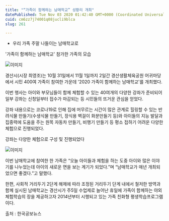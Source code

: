 ```yaml
---
title: "“가족이 함께하는 남매학교” 성황리 개최"
datePublished: Tue Nov 03 2020 01:42:40 GMT+0000 (Coordinated Universal Time)
cuid: cm6zz7j74001q08jucli9blca
slug: 261

---
```



- 우리 가족 주말 나들이는 남매학교로

'가족이 함께하는 남매학교' 참가한 가족의 모습

![이미지](https://cdn.hashnode.com/res/hashnode/image/upload/v1739247753507/0c638416-e344-45cc-a021-37a531901c1d.jpeg)

경산시(시장 최영조)는 10월 31일에서 11월 1일까지 2일간 경산생활체육공원 어귀마당에서 시민 400여 가족이 참여한 가운데 '2020 가족이 함께하는 남매학교'를 개최했다.

이번 행사는 아이와 부모님들이 함께 체험할 수 있는 40여개의 다양한 강좌가 준비되어 일부 강좌는 신청일부터 접수가 마감되는 등 시민들의 뜨거운 관심을 얻었다.

강좌 내용으로는 코로나19로 인해 집에 머무르는 시간이 많은 관계로 힐링할 수 있는 반려식물 만들기(수생식물 만들기, 장식용 벽걸이 화분만들기 등)와 아이들의 지능 발달과 집중력에 도움을 주는 원목 자동차 만들기, 비행기 만들기 등 평소 접하기 어려운 다양한 체험으로 진행되었다.

강좌는 다양한 체험으로 구성 및 진행되었다

![이미지](https://cdn.hashnode.com/res/hashnode/image/upload/v1739247756699/b24fbdd9-48cf-40ca-ab3a-eeef8fc14545.jpeg)

이번 남매학교에 참여한 한 가족은 “오늘 아이들과 체험을 하는 도중 아이와 많은 이야기를 나누었는데 아이의 새로운 면을 보는 계기가 되었다.”며 “남매학교가 매년 개최되었으면 좋겠다.”고 말했다.

한편, 사회적 거리두기 2단계 해제에 따라 조정된 거리두기 단계 내에서 철저한 방역과 함께 실시된 남매학교는 경산시가 주5일 수업제로 늘어난 휴일에 가족이 함께하는 야외 체험학습의 장을 제공하고자 2014년부터 시행되고 있는 가족 친화형 평생학습프로그램이다.

출처 : 한국공보뉴스